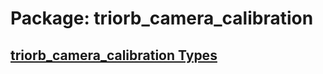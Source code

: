 # Package: triorb_camera_calibration


## [triorb_camera_calibration Types](../TriOrb-ROS2-Types/triorb_camera_calibration/README.md)